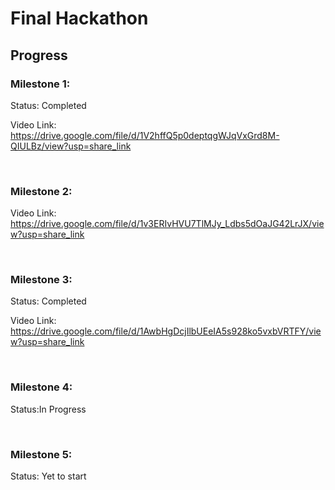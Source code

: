 # Final Hackathon

## Progress

### Milestone 1: 

Status: Completed

Video Link: https://drive.google.com/file/d/1V2hffQ5p0deptqgWJqVxGrd8M-QIULBz/view?usp=share_link

<br>

### Milestone 2:

Video Link: https://drive.google.com/file/d/1v3ERIvHVU7TlMJy_Ldbs5dOaJG42LrJX/view?usp=share_link

<br>

### Milestone 3:

Status: Completed

Video Link: https://drive.google.com/file/d/1AwbHgDcjIlbUEeIA5s928ko5vxbVRTFY/view?usp=share_link

<br>

### Milestone 4:

Status:In Progress

<br>

### Milestone 5:

Status: Yet to start

